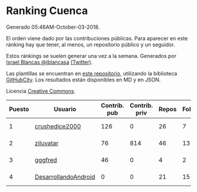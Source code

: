 # Ranking Cuenca

Generado 05:46AM-October-03-2018.

El orden viene dado por las contribuciones públicas. Para aparecer en este ránking hay que tener, al menos, un repositorio público y un seguidor.

Estos ránkings se suelen generar una vez a la semana. Generados por [Israel Blancas @iblancasa](https://github.com/iblancasa/) [(Twitter)](https://twitter.com/iblancasa).

Las plantillas se encuentran en [este repositorio](https://github.com/iblancasa/GH-Spanish-Ranking), utilizando la biblioteca [GitHubCity](https://github.com/iblancasa/GitHubCity). Los resultados están disponibles en MD y en JSON.

Licencia [Creative Commons](https://creativecommons.org/licenses/by/4.0/).

| Puesto   |  Usuario  | Contrib. pub | Contrib. priv |Repos| Followers | Desde |  Avatar  |
|----------|-----------|--------------|---------------|-----|-----------|-------|----------|
|1|[crushedice2000](https://github.com/crushedice2000)|126|0|26|7|2015-03-09|![crushedice2000]()|
|2|[ziluvatar](https://github.com/ziluvatar)|76|814|46|13|2012-02-09|![ziluvatar]()|
|3|[gggfred](https://github.com/gggfred)|46|0|4|2|2013-01-15|![gggfred]()|
|4|[DesarrollandoAndroid](https://github.com/DesarrollandoAndroid)|0|0|21|15|2014-06-22|![DesarrollandoAndroid]()|
